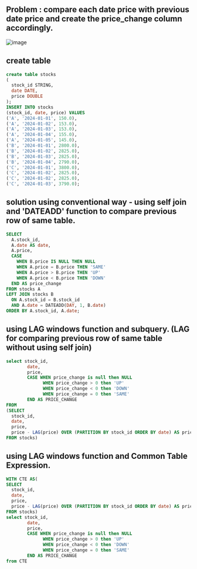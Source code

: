 ## Problem : 	compare each date price with previous date price and create the price_change column accordingly. 

![image](https://github.com/user-attachments/assets/fae6d47d-2aa8-4abe-8ec5-1ee268c07053)

## create table
```sql
create table stocks
(
  stock_id STRING,
  date DATE,
  price DOUBLE
);
INSERT INTO stocks
(stock_id, date, price) VALUES
('A', '2024-01-01', 150.0),
('A', '2024-01-02', 153.0),
('A', '2024-01-03', 153.0),
('A', '2024-01-04', 155.0),
('A', '2024-01-05', 145.0),
('B', '2024-01-01', 2800.0),
('B', '2024-01-02', 2825.0),
('B', '2024-01-03', 2825.0),
('B', '2024-01-04', 2790.0),
('C', '2024-01-01', 3800.0),
('C', '2024-01-02', 2825.0),
('C', '2024-01-02', 2825.0),
('C', '2024-01-03', 3790.0);
```

## solution using conventional way - using self join and 'DATEADD' function to compare previous row of same table. 
```sql
SELECT 
  A.stock_id, 
  A.date AS date, 
  A.price,
  CASE 
    WHEN B.price IS NULL THEN NULL
    WHEN A.price = B.price THEN 'SAME'
    WHEN A.price > B.price THEN 'UP'
    WHEN A.price < B.price THEN 'DOWN'
  END AS price_change
FROM stocks A
LEFT JOIN stocks B 
  ON A.stock_id = B.stock_id 
  AND A.date = DATEADD(DAY, 1, B.date)
ORDER BY A.stock_id, A.date;
```

## using LAG windows function and subquery. (LAG for comparing previous row of same table without using self join)
```sql
select stock_id,
        date,
        price,
        CASE WHEN price_change is null then NULL
              WHEN price_change > 0 then 'UP'
              WHEN price_change < 0 then 'DOWN'
              WHEN price_change = 0 then 'SAME'
        END AS PRICE_CHANGE
FROM
(SELECT
  stock_id,
  date,
  price,
  price - LAG(price) OVER (PARTITION BY stock_id ORDER BY date) AS price_change
FROM stocks)
```


## using LAG windows function and Common Table Expression.
```sql
WITH CTE AS(
SELECT
  stock_id,
  date,
  price,
  price - LAG(price) OVER (PARTITION BY stock_id ORDER BY date) AS price_change
FROM stocks)
select stock_id,
        date,
        price,
        CASE WHEN price_change is null then NULL
              WHEN price_change > 0 then 'UP'
              WHEN price_change < 0 then 'DOWN'
              WHEN price_change = 0 then 'SAME'
        END AS PRICE_CHANGE
from CTE
```
